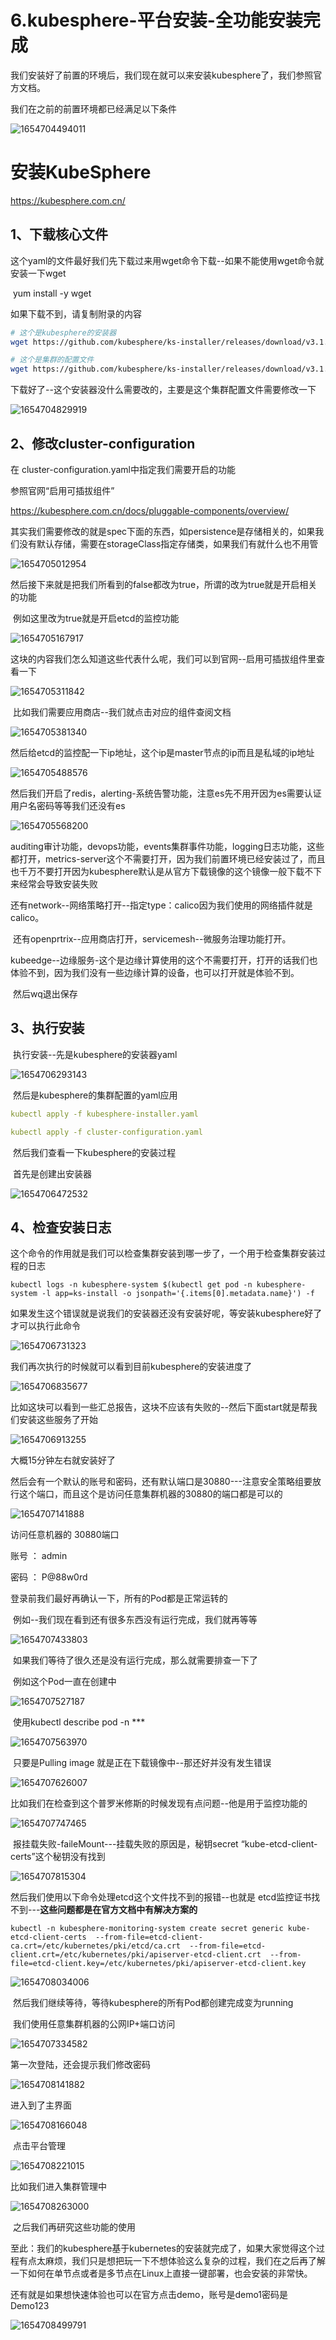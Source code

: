 # 6.kubesphere-平台安装-全功能安装完成

​	我们安装好了前置的环境后，我们现在就可以来安装kubesphere了，我们参照官方文档。



我们在之前的前置环境都已经满足以下条件

![1654704494011](../../.vuepress/public/images/1654704494011.png)



# 安装KubeSphere

https://kubesphere.com.cn/

## 1、下载核心文件

这个yaml的文件最好我们先下载过来用wget命令下载--如果不能使用wget命令就安装一下wget

​		yum install -y wget

如果下载不到，请复制附录的内容

```bash
# 这个是kubesphere的安装器
wget https://github.com/kubesphere/ks-installer/releases/download/v3.1.1/kubesphere-installer.yaml

# 这个是集群的配置文件
wget https://github.com/kubesphere/ks-installer/releases/download/v3.1.1/cluster-configuration.yaml
```

下载好了--这个安装器没什么需要改的，主要是这个集群配置文件需要修改一下

![1654704829919](../../.vuepress/public/images/1654704829919.png)





## 2、修改cluster-configuration

在 cluster-configuration.yaml中指定我们需要开启的功能

参照官网“启用可插拔组件” 

https://kubesphere.com.cn/docs/pluggable-components/overview/



​	其实我们需要修改的就是spec下面的东西，如persistence是存储相关的，如果我们没有默认存储，需要在storageClass指定存储类，如果我们有就什么也不用管

![1654705012954](../../.vuepress/public/images/1654705012954.png)



​	然后接下来就是把我们所看到的false都改为true，所谓的改为true就是开启相关的功能

​	例如这里改为true就是开启etcd的监控功能

![1654705167917](../../.vuepress/public/images/1654705167917.png)



这块的内容我们怎么知道这些代表什么呢，我们可以到官网--启用可插拔组件里查看一下

![1654705311842](../../.vuepress/public/images/1654705311842.png)



​	比如我们需要应用商店--我们就点击对应的组件查阅文档

![1654705381340](../../.vuepress/public/images/1654705381340.png)



​	然后给etcd的监控配一下ip地址，这个ip是master节点的ip而且是私域的ip地址

![1654705488576](../../.vuepress/public/images/1654705488576.png)



然后我们开启了redis，alerting-系统告警功能，注意es先不用开因为es需要认证用户名密码等等我们还没有es

![1654705568200](../../.vuepress/public/images/1654705568200.png)





​	auditing审计功能，devops功能，events集群事件功能，logging日志功能，这些都打开，metrics-server这个不需要打开，因为我们前置环境已经安装过了，而且也千万不要打开因为kubesphere默认是从官方下载镜像的这个镜像一般下载不下来经常会导致安装失败



​	还有network--网络策略打开--指定type：calico因为我们使用的网络插件就是calico。



​	还有openprtrix--应用商店打开，servicemesh--微服务治理功能打开。

​	kubeedge--边缘服务-这个是边缘计算使用的这个不需要打开，打开的话我们也体验不到，因为我们没有一些边缘计算的设备，也可以打开就是体验不到。



​	然后wq退出保存



## 3、执行安装

​	执行安装--先是kubesphere的安装器yaml

![1654706293143](../../.vuepress/public/images/1654706293143.png)

​	然后是kubesphere的集群配置的yaml应用



```yaml
kubectl apply -f kubesphere-installer.yaml

kubectl apply -f cluster-configuration.yaml


```



​	然后我们查看一下kubesphere的安装过程

​	首先是创建出安装器

![1654706472532](../../.vuepress/public/images/1654706472532.png)





## 4、检查安装日志

​	这个命令的作用就是我们可以检查集群安装到哪一步了，一个用于检查集群安装过程的日志

```
kubectl logs -n kubesphere-system $(kubectl get pod -n kubesphere-system -l app=ks-install -o jsonpath='{.items[0].metadata.name}') -f

```



如果发生这个错误就是说我们的安装器还没有安装好呢，等安装kubesphere好了才可以执行此命令

![1654706731323](../../.vuepress/public/images/1654706731323.png)



我们再次执行的时候就可以看到目前kubesphere的安装进度了

![1654706835677](../../.vuepress/public/images/1654706835677.png)



​	比如这块可以看到一些汇总报告，这块不应该有失败的--然后下面start就是帮我们安装这些服务了开始

![1654706913255](../../.vuepress/public/images/1654706913255.png)

大概15分钟左右就安装好了



然后会有一个默认的账号和密码，还有默认端口是30880---注意安全策略组要放行这个端口，而且这个是访问任意集群机器的30880的端口都是可以的

![1654707141888](../../.vuepress/public/images/1654707141888.png)

访问任意机器的 30880端口

账号 ： admin

密码 ： P@88w0rd



登录前我们最好再确认一下，所有的Pod都是正常运转的

​	例如--我们现在看到还有很多东西没有运行完成，我们就再等等

![1654707433803](../../.vuepress/public/images/1654707433803.png)



​	如果我们等待了很久还是没有运行完成，那么就需要排查一下了

​	例如这个Pod一直在创建中

![1654707527187](../../.vuepress/public/images/1654707527187.png)

​	使用kubectl describe pod -n ***

![1654707563970](../../.vuepress/public/images/1654707563970.png)

​	只要是Pulling image 就是正在下载镜像中--那还好并没有发生错误

![1654707626007](../../.vuepress/public/images/1654707626007.png)



​	比如我们在检查到这个普罗米修斯的时候发现有点问题--他是用于监控功能的

![1654707747465](../../.vuepress/public/images/1654707747465.png)



​	报挂载失败-faileMount---挂载失败的原因是，秘钥secret “kube-etcd-client-certs”这个秘钥没有找到

![1654707815304](../../.vuepress/public/images/1654707815304.png)



然后我们使用以下命令处理etcd这个文件找不到的报错--也就是 etcd监控证书找不到---**这些问题都是在官方文档中有解决方案的**

```
kubectl -n kubesphere-monitoring-system create secret generic kube-etcd-client-certs  --from-file=etcd-client-ca.crt=/etc/kubernetes/pki/etcd/ca.crt  --from-file=etcd-client.crt=/etc/kubernetes/pki/apiserver-etcd-client.crt  --from-file=etcd-client.key=/etc/kubernetes/pki/apiserver-etcd-client.key
```

![1654708034006](../../.vuepress/public/images/1654708034006.png)

​	然后我们继续等待，等待kubesphere的所有Pod都创建完成变为running







​	我们使用任意集群机器的公网IP+端口访问

![1654707334582](../../.vuepress/public/images/1654707334582.png)





第一次登陆，还会提示我们修改密码

![1654708141882](../../.vuepress/public/images/1654708141882.png)



进入到了主界面

![1654708166048](../../.vuepress/public/images/1654708166048.png)



​	点击平台管理

![1654708221015](../../.vuepress/public/images/1654708221015.png)



比如我们进入集群管理中

![1654708263000](../../.vuepress/public/images/1654708263000.png)



​	之后我们再研究这些功能的使用



​	至此：我们的kubesphere基于kubernetes的安装就完成了，如果大家觉得这个过程有点太麻烦，我们只是想把玩一下不想体验这么复杂的过程，我们在之后再了解一下如何在单节点或者是多节点在Linux上直接一键部署，也会安装的非常快。





​	还有就是如果想快速体验也可以在官方点击demo，账号是demo1密码是Demo123

![1654708499791](../../.vuepress/public/images/1654708499791.png)










































































































